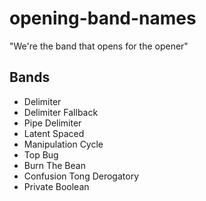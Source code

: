 # opening-band-names
"We're the band that opens for the opener"

## Bands

- Delimiter
- Delimiter Fallback
- Pipe Delimiter
- Latent Spaced
- Manipulation Cycle
- Top Bug
- Burn The Bean
- Confusion Tong Derogatory
- Private Boolean
